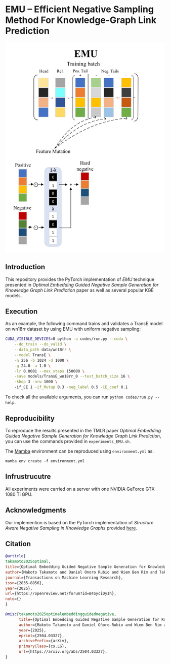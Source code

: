 # EMU – Efficient Negative Sampling Method For Knowledge-Graph Link Prediction

![EMU schematic picture](/EMU-schematic.png)

## Introduction

This repository provides the PyTorch implementation of _EMU_ technique presented in _Optimal Embedding Guided Negative Sample Generation for Knowledge Graph Link Prediction_ paper as well as several popular KGE models.

## Execution

As an example, the following command trains and validates a TransE model on wn18rr dataset by using EMU with uniform negative sampling:

```bash
CUDA_VISIBLE_DEVICES=0 python -u codes/run.py --cuda \
    --do_train --do_valid \
    --data_path data/wn18rr \
    --model TransE \
    -n 256 -b 1024 -d 1000 \
    -g 24.0 -a 1.0 \
    -lr 0.0001 --max_steps 150000 \
    -save models/TransE_wn18rr_0 --test_batch_size 16 \
    -khop 3 -nrw 1000 \ 
    -if_CE 1 -if_Mutup 0.3 -neg_label 0.5 -CE_coef 0.1
```

To check all the available arguments, you can run `python codes/run.py --help`.

## Reproducibility

To reproduce the results presented in the TMLR paper _Optimal Embedding Guided Negative Sample Generation for Knowledge Graph Link Prediction_, you can use the commands provided in `experiments_EMU.sh`.

The [Mamba](https://mamba.readthedocs.io/en/latest/index.html) environment can be reproduced using `environment.yml` as: 

```
mamba env create -f environment.yml
```

## Infrustrucutre

All experiments were carried on a server with one NVIDIA GeForce GTX 1080 Ti GPU.

## Acknowledgments

Our implemention is based on the PyTorch implementation of _Structure Aware Negative Sampling in Knowledge Graphs_ provided [here](https://github.com/kahrabian/SANS).

## Citation

```bibtex
@article{
takamoto2025optimal,
title={Optimal Embedding Guided Negative Sample Generation for Knowledge Graph Link Prediction},
author={Makoto Takamoto and Daniel Onoro Rubio and Wiem Ben Rim and Takashi Maruyama and Bhushan Kotnis},
journal={Transactions on Machine Learning Research},
issn={2835-8856},
year={2025},
url={https://openreview.net/forum?id=B4SyciDyIh},
note={}
}
```
```bibtex
@misc{takamoto2025optimalembeddingguidednegative,
      title={Optimal Embedding Guided Negative Sample Generation for Knowledge Graph Link Prediction}, 
      author={Makoto Takamoto and Daniel Oñoro-Rubio and Wiem Ben Rim and Takashi Maruyama and Bhushan Kotnis},
      year={2025},
      eprint={2504.03327},
      archivePrefix={arXiv},
      primaryClass={cs.LG},
      url={https://arxiv.org/abs/2504.03327}, 
}
```
